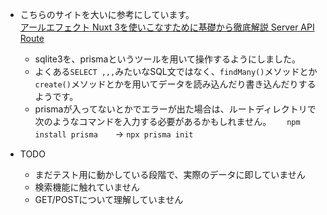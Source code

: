 - こちらのサイトを大いに参考にしています。  
[アールエフェクト Nuxt 3を使いこなすために基礎から徹底解説 Server API Route](https://reffect.co.jp/vue/nuxt3#Server_API_Route)

  - sqlite3を、prismaというツールを用いて操作するようにしました。
  - よくある`SELECT ,,,`みたいなSQL文ではなく、`findMany()`メソッドとか`create()`メソッドとかを用いてデータを読み込んだり書き込んだりするようです。　　
  - prismaが入ってないとかでエラーが出た場合は、ルートディレクトリで次のようなコマンドを入力する必要があるかもしれません。　　
`npm install prisma`　　→ `npx prisma init`

- TODO
  - まだテスト用に動かしている段階で、実際のデータに即していません
  - 検索機能に触れていません
  - GET/POSTについて理解していません
